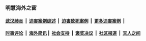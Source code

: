 
### 明慧海外之窗

####  [武汉肺炎](indexes/365.md?t=06112301) &nbsp;|&nbsp;  [迫害案例综述](indexes/328.md?t=06112301) &nbsp;|&nbsp; [迫害致死案例](indexes/277.md?t=06112301)  &nbsp;|&nbsp; [更多迫害案例](indexes/81.md?t=06112301)  &nbsp;|&nbsp; 
####  [时事评论](indexes/19.md?t=06112301) &nbsp;|&nbsp; [海外简讯](indexes/245.md?t=06112301)&nbsp;|&nbsp;  [社会支持](indexes/140.md?t=06112301) &nbsp;|&nbsp; [褒奖决议](indexes/282.md?t=06112301) &nbsp;|&nbsp; [社区报道](indexes/91.md?t=06112301)  &nbsp;|&nbsp; [天人之间](indexes/78.md?t=06112301) 

